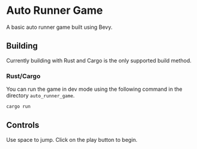 # Auto Runner Game
A basic auto runner game built using Bevy.

## Building

Currently building with Rust and Cargo is the only supported build method. 

### Rust/Cargo
You can run the game in dev mode using the following command in the directory `auto_runner_game`. 
```Bash
cargo run
```
## Controls
Use space to jump. Click on the play button to begin.
